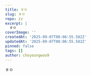 ```yaml
---
title: ㅎㅇ
slug: ㅎㅇ
repo: zz
excerpt: |
  ㅎㅇ
coverImage: ''
createdAt: '2025-09-07T08:06:55.582Z'
updatedAt: '2025-09-07T08:06:55.582Z'
pinned: false
tags: []
author: choyoungwoo9
---
```

ㅎㅇ
